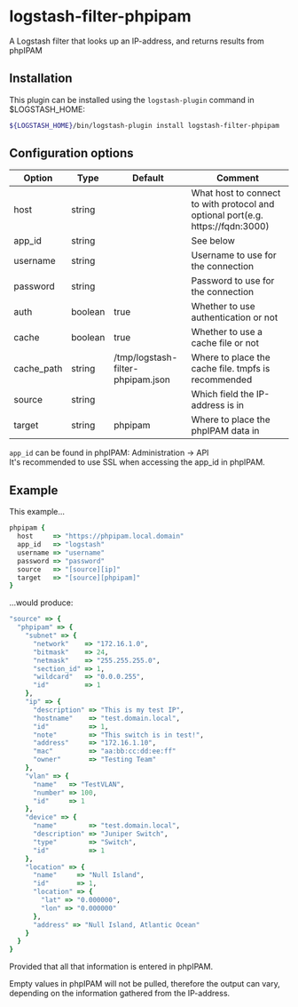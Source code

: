 # logstash-filter-phpipam
A Logstash filter that looks up an IP-address, and returns results from phpIPAM

## Installation
This plugin can be installed using the `logstash-plugin` command in $LOGSTASH_HOME:
```bash
${LOGSTASH_HOME}/bin/logstash-plugin install logstash-filter-phpipam
```

## Configuration options
| Option     | Type    | Default                           | Comment                                                                         |
| ---------- | ------- | --------------------------------- | ------------------------------------------------------------------------------- |
| host       | string  |                                   | What host to connect to with protocol and optional port(e.g. https://fqdn:3000) |
| app_id     | string  |                                   | See below                                                                       |
| username   | string  |                                   | Username to use for the connection                                              |
| password   | string  |                                   | Password to use for the connection                                              |
| auth       | boolean | true                              | Whether to use authentication or not                                            |
| cache      | boolean | true                              | Whether to use a cache file or not                                              |
| cache_path | string  | /tmp/logstash-filter-phpipam.json | Where to place the cache file. tmpfs is recommended                             |
| source     | string  |                                   | Which field the IP-address is in                                                |
| target     | string  | phpipam                           | Where to place the phpIPAM data in                                              |

`app_id` can be found in phpIPAM: Administration -> API \
It's recommended to use SSL when accessing the app_id in phpIPAM.

## Example
This example...
```ruby
phpipam {
  host     => "https://phpipam.local.domain"
  app_id   => "logstash"
  username => "username"
  password => "password"
  source   => "[source][ip]"
  target   => "[source][phpipam]"
}
```
...would produce:
```ruby
"source" => {
  "phpipam" => {
    "subnet" => {
      "network"    => "172.16.1.0",
      "bitmask"    => 24,
      "netmask"    => "255.255.255.0",
      "section_id" => 1,
      "wildcard"   => "0.0.0.255",
      "id"         => 1
    },
    "ip" => {
      "description" => "This is my test IP",
      "hostname"    => "test.domain.local",
      "id"          => 1,
      "note"        => "This switch is in test!",
      "address"     => "172.16.1.10",
      "mac"         => "aa:bb:cc:dd:ee:ff"
      "owner"       => "Testing Team"
    },
    "vlan" => {
      "name"   => "TestVLAN",
      "number" => 100,
      "id"     => 1
    },
    "device" => {
      "name"        => "test.domain.local",
      "description" => "Juniper Switch",
      "type"        => "Switch",
      "id"          => 1
    },
    "location" => {
      "name"     => "Null Island",
      "id"       => 1,
      "location" => {
        "lat" => "0.000000",
        "lon" => "0.000000"
      },
      "address" => "Null Island, Atlantic Ocean"
    }
  }
}
```
Provided that all that information is entered in phpIPAM.

Empty values in phpIPAM will not be pulled, therefore the output can vary, depending on the information gathered from the IP-address.
